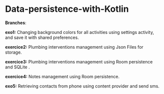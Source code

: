 # Data-persistence-with-Kotlin

**Branches**:

**exo1:** Changing background colors for all activities using settings activity, and save it with shared preferences.

**exercice2:** Plumbing interventions management using Json Files for storage.

**exercice3:** Plumbing interventions management using Room persistence and SQLite .

**exercice4:** Notes management using Room persistence.

**exo5:** Retrieving contacts from phone using content provider and send sms.


